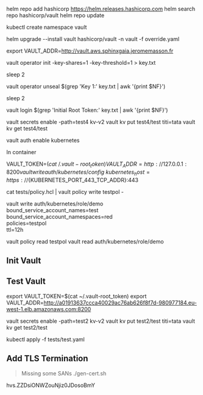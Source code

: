 


helm repo add hashicorp https://helm.releases.hashicorp.com
helm search repo hashicorp/vault
helm repo update

kubectl create namespace vault

helm upgrade --install vault hashicorp/vault -n vault -f override.yaml

export VAULT_ADDR=http://vault.aws.sphinxgaia.jeromemasson.fr

vault operator init -key-shares=1 -key-threshold=1 > key.txt

sleep 2

vault operator unseal $(grep 'Key 1:' key.txt | awk '{print $NF}')

sleep 2

vault login $(grep 'Initial Root Token:' key.txt | awk '{print $NF}')


vault secrets enable -path=test4 kv-v2 
vault kv put test4/test titi=tata
vault kv get test4/test 

vault auth enable kubernetes


In container

VAULT_TOKEN=$(cat ~/.vault-root_token) VAULT_ADDR=http://127.0.0.1:8200 vault write auth/kubernetes/config \
   kubernetes_host=https://${KUBERNETES_PORT_443_TCP_ADDR}:443

cat tests/policy.hcl | vault policy write testpol -


vault write auth/kubernetes/role/demo \
    bound_service_account_names=test \
    bound_service_account_namespaces=red \
    policies=testpol \
    ttl=12h

vault policy read testpol
vault read auth/kubernetes/role/demo

## Init Vault

## Test Vault

export VAULT_TOKEN=$(cat ~/.vault-root_token)
export VAULT_ADDR=http://a01913637ccca40029ac76ab626f8f7d-980977184.eu-west-1.elb.amazonaws.com:8200

vault secrets enable -path=test2 kv-v2 
vault kv put test2/test titi=tata
vault kv get test2/test 

kubectl apply -f tests/test.yaml

## Add TLS Termination

> Missing some SANs
./gen-cert.sh 

hvs.ZZDsiONWZouNjiz0JDosoBmY